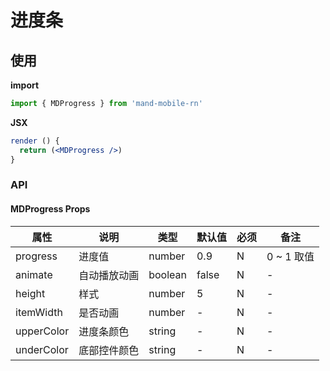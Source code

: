 # 进度条

## 使用

**import**

```javascript
import { MDProgress } from 'mand-mobile-rn'
```

**JSX**

```jsx
render () {
  return (<MDProgress />)
}
```

### API

#### MDProgress Props

| 属性       | 说明         | 类型    | 默认值 | 必须 | 备注       |
| ---------- | ------------ | ------- | ------ | ---- | ---------- |
| progress   | 进度值       | number  | 0.9    | N    | 0 ~ 1 取值 |
| animate    | 自动播放动画 | boolean | false  | N    | -          |
| height     | 样式         | number  | 5      | N    | -          |
| itemWidth  | 是否动画     | number  | -      | N    | -          |
| upperColor | 进度条颜色   | string  | -      | N    | -          |
| underColor | 底部控件颜色 | string  | -      | N    | -          |
